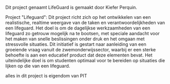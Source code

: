 Dit project genaamt LifeGuard is gemaakt door Kiefer Perquin.

Project "Lifeguard":
Dit project richt zich op het ontwikkelen van een realistische, realtime weergave van de taken en verantwoordelijkheden van een lifeguard. Het doel is om de dagelijkse werkzaamheden van een lifeguard zo getrouw mogelijk na te bootsen, met speciale aandacht voor het maken van snelle beslissingen onder druk en het omgaan met stressvolle situaties. Dit initiatief is gestart naar aanleiding van een groeiende vraag vanuit de zwemonderwijssector, waarbij er een sterke behoefte is aan een educatief product dat deze elementen bevat. Het uiteindelijke doel is om studenten optimaal voor te bereiden op situaties die lijken op die van een lifeguard.

alles in dit project is eigendom van PIT
